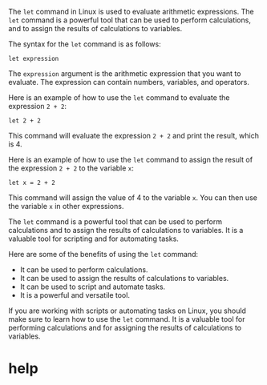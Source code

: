 The `let` command in Linux is used to evaluate arithmetic expressions. The `let` command is a powerful tool that can be used to perform calculations, and to assign the results of calculations to variables.

The syntax for the `let` command is as follows:

```
let expression
```

The `expression` argument is the arithmetic expression that you want to evaluate. The expression can contain numbers, variables, and operators.

Here is an example of how to use the `let` command to evaluate the expression `2 + 2`:

```
let 2 + 2
```

This command will evaluate the expression `2 + 2` and print the result, which is 4.

Here is an example of how to use the `let` command to assign the result of the expression `2 + 2` to the variable `x`:

```
let x = 2 + 2
```

This command will assign the value of 4 to the variable `x`. You can then use the variable `x` in other expressions.

The `let` command is a powerful tool that can be used to perform calculations and to assign the results of calculations to variables. It is a valuable tool for scripting and for automating tasks.

Here are some of the benefits of using the `let` command:

* It can be used to perform calculations.
* It can be used to assign the results of calculations to variables.
* It can be used to script and automate tasks.
* It is a powerful and versatile tool.

If you are working with scripts or automating tasks on Linux, you should make sure to learn how to use the `let` command. It is a valuable tool for performing calculations and for assigning the results of calculations to variables.




# help 

```

```
